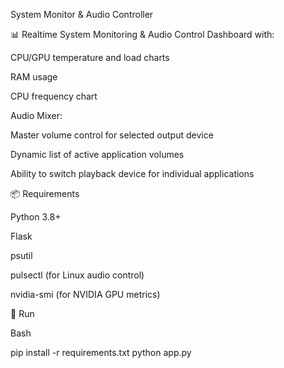 System Monitor & Audio Controller

📊 Realtime System Monitoring & Audio Control Dashboard with:

CPU/GPU temperature and load charts

RAM usage

CPU frequency chart

Audio Mixer:

Master volume control for selected output device

Dynamic list of active application volumes

Ability to switch playback device for individual applications

📦 Requirements

Python 3.8+

Flask

psutil

pulsectl (for Linux audio control)

nvidia-smi (for NVIDIA GPU metrics)

🚀 Run

Bash

pip install -r requirements.txt
python app.py
